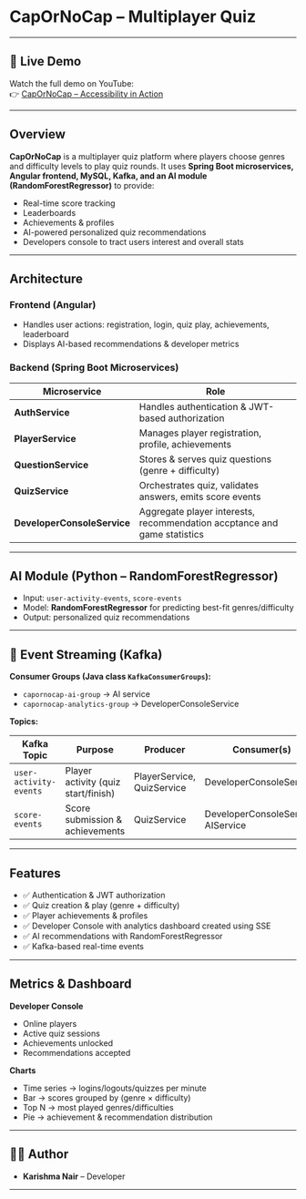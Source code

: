 # CapOrNoCap – Multiplayer Quiz

---

## 🎥 Live Demo

Watch the full demo on YouTube:  
👉 [CapOrNoCap – Accessibility in Action](https://youtu.be/DeBlgr1dnYI?feature=shared)

---

## Overview

**CapOrNoCap** is a multiplayer quiz platform where players choose genres and difficulty levels to play quiz rounds.
It uses **Spring Boot microservices, Angular frontend, MySQL, Kafka, and an AI module (RandomForestRegressor)** to provide:

* Real-time score tracking
* Leaderboards
* Achievements & profiles
* AI-powered personalized quiz recommendations
* Developers console to tract users interest and overall stats

---

## Architecture

### Frontend (Angular)

* Handles user actions: registration, login, quiz play, achievements, leaderboard
* Displays AI-based recommendations & developer metrics

### Backend (Spring Boot Microservices)

| Microservice                | Role                                                                      |
| --------------------------- | --------------------------------------------------------------------------|
| **AuthService**             | Handles authentication & JWT-based authorization                          |
| **PlayerService**           | Manages player registration, profile, achievements                        |
| **QuestionService**         | Stores & serves quiz questions (genre + difficulty)                       |
| **QuizService**             | Orchestrates quiz, validates answers, emits score events                  |
| **DeveloperConsoleService** | Aggregate player interests, recommendation accptance and game statistics  |

---

## AI Module (Python – RandomForestRegressor)

* Input: `user-activity-events`, `score-events`
* Model: **RandomForestRegressor** for predicting best-fit genres/difficulty
* Output: personalized quiz recommendations

---

## 📡 Event Streaming (Kafka)

**Consumer Groups (Java class `KafkaConsumerGroups`):**

* `capornocap-ai-group` → AI service
* `capornocap-analytics-group` → DeveloperConsoleService

**Topics:**

| Kafka Topic                   | Purpose                                | Producer                   | Consumer(s)                        |
| ----------------------------- | -------------------------------------- | -------------------------- | ---------------------------------- |
| `user-activity-events`        | Player activity (quiz start/finish)    | PlayerService, QuizService | DeveloperConsoleService            |
| `score-events`                | Score submission & achievements        | QuizService                | DeveloperConsoleService, AIService |

---

## Features

* ✅ Authentication & JWT authorization
* ✅ Quiz creation & play (genre + difficulty)
* ✅ Player achievements & profiles
* ✅ Developer Console with analytics dashboard created using SSE
* ✅ AI recommendations with RandomForestRegressor
* ✅ Kafka-based real-time events

---

## Metrics & Dashboard

**Developer Console**

* Online players
* Active quiz sessions
* Achievements unlocked
* Recommendations accepted

**Charts**

* Time series → logins/logouts/quizzes per minute
* Bar → scores grouped by (genre × difficulty)
* Top N → most played genres/difficulties
* Pie → achievement & recommendation distribution

---

## 👩‍💻 Author

* **Karishma Nair** – Developer

---
